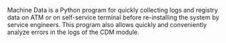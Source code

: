 Machine Data is a Python program for quickly collecting logs and registry data on ATM or on self-service terminal before re-installing the system by service engineers. This program also allows quickly and conveniently analyze errors in the logs of the CDM module.